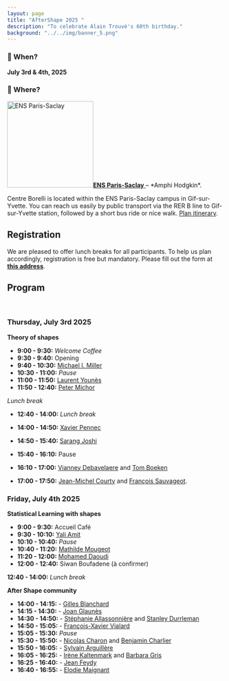 ```yaml
---
layout: page
title: "AfterShape 2025 "
description: "To celebrate Alain Trouvé's 60th birthday."
background: "../../img/banner_5.png"
---
```


### 📅 When?  
**July 3rd & 4th, 2025**

### 📍 Where?

<a href="https://centreborelli.ens-paris-saclay.fr/en">
  <img src="https://ens-paris-saclay.fr/sites/default/files/Batiment/2020_11_Bat_nord2_M_DenanceRPBW.jpg" alt="ENS Paris-Saclay" width="200"/><strong>ENS Paris-Saclay</strong>
</a> – *Amphi Hodgkin*.

Centre Borelli is located within the ENS Paris-Saclay campus in Gif-sur-Yvette. You can reach us easily by public transport via the RER B line to Gif-sur-Yvette station, followed by a short bus ride or nice walk. <a href="https://www.google.com/maps/dir//%C3%89cole+normale+sup%C3%A9rieure+Paris-Saclay,+4+Av.+des+Sciences,+91190+Gif-sur-Yvette/@48.7123564,2.162753,17z/data=!4m8!4m7!1m0!1m5!1m1!1s0x47e67124d0aa37cb:0x9fa50097ff8f105a!2m2!1d2.1649417!2d48.7123564">Plan itinerary</a>.

## Registration

We are pleased to offer lunch breaks for all participants. To help us plan accordingly, registration is free but mandatory. Please fill out the form at [**this address**](https://forms.gle/QEpjsf2sLF8eRRwZ8).


## Program

<br />

### Thursday, July 3rd 2025

**Theory of shapes**
- **9:00 - 9:30:** *Welcome Coffee*
- **9:30 - 9:40:** Opening
- **9:40 - 10:30:** [Michael I. Miller](https://www.bme.jhu.edu/people/faculty/michael-i-miller/)
- **10:30 - 11:00:** *Pause*
- **11:00 - 11:50:** [Laurent Younès](https://www.cis.jhu.edu/~younes/)
- **11:50 - 12:40:** [Peter Michor](https://www.mat.univie.ac.at/~michor/listpubl.html)

*Lunch break*

* **12:40 - 14:00:** *Lunch break*

* **14:00 - 14:50:** [Xavier Pennec](https://www-sop.inria.fr/members/Xavier.Pennec/)
* **14:50 - 15:40:** [Sarang Joshi](https://www.sci.utah.edu/people/sjoshi.html)
* **15:40 - 16:10:** Pause
* **16:10 - 17:00:** [Vianney Debavelaere](https://scholar.google.fr/citations?user=4o9y9LoAAAAJ&hl=en) and [Tom Boeken](https://www.aphp.fr/offre-de-soin/medecin/4064173/075/57)
* **17:00 - 17:50:** [Jean-Michel Courty](https://www.lkb.fr/quantumtheory/people/jean-michel-courty/) and [François Sauvageot](http://smai.emath.fr/maddmaths/5/francois_sauvageot.html).


### Friday, July 4th 2025

**Statistical Learning with shapes**

- **9:00 - 9:30:** Accueil Café
- **9:30 - 10:10:** [Yali Amit](https://www.stat.uchicago.edu/~amit/)
- **10:10 - 10:40:** *Pause*
- **10:40 - 11:20:** [Mathilde Mougeot](https://sites.google.com/site/mougeotmathilde/)
- **11:20 - 12:00:** [Mohamed Daoudi](https://sites.google.com/view/mohameddaoudi)
- **12:00 - 12:40:** Siwan Boufadene (à confirmer)

**12:40 - 14:00:** *Lunch break*

**After Shape community**

- **14:00 - 14:15:** - [Gilles Blanchard](https://www.imo.universite-paris-saclay.fr/~gilles.blanchard/)
- **14:15 - 14:30:** - [Joan Glaunès](https://helios2.mi.parisdescartes.fr/~glaunes/)
- **14:30 - 14:50:** - [Stéphanie Allassonnière](https://sites.google.com/site/stephanieallassonniere/) and [Stanley Durrleman](https://who.rocq.inria.fr/Stanley.Durrleman/)
- **14:50 - 15:05:** - [François-Xavier Vialard](http://angkor.univ-mlv.fr/~vialard/)
- **15:05 - 15:30:** *Pause*
- **15:30 - 15:50:** - [Nicolas Charon](https://www.math.uh.edu/~ncharon/index.html) and [Benjamin Charlier](https://imag.umontpellier.fr/~charlier)
- **15:50 - 16:05:** - [Sylvain Arguillère](http://math.univ-lyon1.fr/~arguillere/)
- **16:05 - 16:25:** - [Irène Kaltenmark](https://sites.google.com/site/irenekaltenmark/) and [Barbara Gris](http://gris.perso.math.cnrs.fr/fr/)
- **16:25 - 16:40:** - [Jean Feydy](https://www.jeanfeydy.com/)
- **16:40 - 16:55:** - [Elodie Maignant](https://elodiemaignant.github.io/)